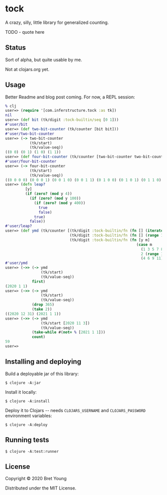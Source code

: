 # tock

A crazy, silly, little library for generalized counting.

TODO - quote here

## Status

Sort of alpha, but quite usable by me.

Not at clojars.org yet.

## Usage

Better Readme and blog post coming. For now, a REPL session:
```clojure
% clj
user=> (require '[com.inferstructure.tock :as tk])
nil
user=> (def bit (tk/digit :tock-builtin/seq [0 1]))
#'user/bit
user=> (def two-bit-counter (tk/counter [bit bit]))
#'user/two-bit-counter
user=> (-> two-bit-counter
           (tk/start)
           (tk/value-seq))
((0 0) (0 1) (1 0) (1 1))
user=> (def four-bit-counter (tk/counter [two-bit-counter two-bit-counter]))
#'user/four-bit-counter
user=> (-> four-bit-counter
           (tk/start)
           (tk/value-seq))
((0 0 0 0) (0 0 0 1) (0 0 1 0) (0 0 1 1) (0 1 0 0) (0 1 0 1) (0 1 1 0) (0 1 1 1) (1 0 0 0) (1 0 0 1) (1 0 1 0) (1 0 1 1) (1 1 0 0) (1 1 0 1) (1 1 1 0) (1 1 1 1))
user=> (defn leap?
         [y]
         (if (zero? (mod y 4))
           (if (zero? (mod y 100))
             (if (zero? (mod y 400))
               true
               false)
             true)
           false))
#'user/leap?
user=> (def ymd (tk/counter [(tk/digit :tock-builtin/fn (fn [] (iterate inc 2020)))
                             (tk/digit :tock-builtin/fn (fn [] (range 1 13)))
                             (tk/digit :tock-builtin/fn (fn [y m]
                                                           (case m
                                                             (1 3 5 7 8 10 12) (range 1 32)
                                                             2 (range 1 (if (leap? y) 30 29))
                                                             (4 6 9 11) (range 1 31))))]))
#'user/ymd
user=> (->> (-> ymd
                (tk/start)
                (tk/value-seq))
            first)
(2020 1 1)
user=> (->> (-> ymd
                (tk/start)
                (tk/value-seq))
            (drop 365)
            (take 2))
((2020 12 31) (2021 1 1))
user=> (->> (-> ymd
                (tk/start [2020 11 3])
                (tk/value-seq))
            (take-while #(not= % [2021 1 1]))
            count)
59
user=>
```

## Installing and deploying

Build a deployable jar of this library:

    $ clojure -A:jar

Install it locally:

    $ clojure -A:install

Deploy it to Clojars -- needs `CLOJARS_USERNAME` and `CLOJARS_PASSWORD` environment variables:

    $ clojure -A:deploy

## Running tests

    $ clojure -A:test:runner

## License

Copyright © 2020 Bret Young

Distributed under the MIT License.